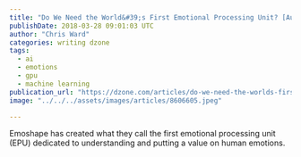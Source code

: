 ```yaml
---
title: "Do We Need the World&#39;s First Emotional Processing Unit? [Audio]"
publishDate: 2018-03-28 09:01:03 UTC
author: "Chris Ward"
categories: writing dzone
tags:
  - ai
  - emotions
  - gpu
  - machine learning
publication_url: "https://dzone.com/articles/do-we-need-the-worlds-first-emotional-processing-u"
image: "../../../assets/images/articles/8606605.jpeg"

---
```

Emoshape has created what they call the first emotional processing unit (EPU) dedicated to understanding and putting a value on human emotions.

